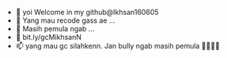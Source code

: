 - 👋 yoi Welcome in my github@Ikhsan160605
- 👀 Yang mau recode gass ae ...
- 🌱 Masih pemula ngab ...
- 💞️ bit.ly/gcMikhsanN
- 📫 yang mau gc silahkenn. Jan bully ngab masih pemula 🗿🏃🏻‍♂️

<!---
Ikhsan160605/Ikhsan160605 is a ✨ special ✨ repository because its `README.md` (this file) appears on your GitHub profile.
You can click the Preview link to take a look at your changes.
--->
